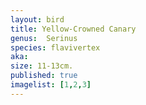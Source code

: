 ```yaml
---
layout: bird
title: Yellow-Crowned Canary
genus:  Serinus
species: flavivertex
aka: 
size: 11-13cm.
published: true
imagelist: [1,2,3]
---
```



